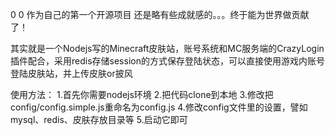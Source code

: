 0 0  作为自己的第一个开源项目  还是略有些成就感的。。。终于能为世界做贡献了！

其实就是一个Nodejs写的Minecraft皮肤站，账号系统和MC服务端的CrazyLogin插件配合，采用redis存储session的方式保存登陆状态，可以直接使用游戏内账号登陆皮肤站，并上传皮肤or披风



使用方法：
1.首先你需要nodejs环境
2.把代码clone到本地
3.修改把config/config.simple.js重命名为config.js
4.修改config文件里的设置，譬如mysql、redis、皮肤存放目录等
5.启动它即可
